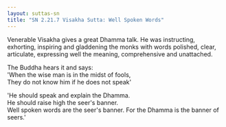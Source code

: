 ```yaml
---
layout: suttas-sn
title: "SN 2.21.7 Visakha Sutta: Well Spoken Words"
---
```


Venerable Visakha gives a great Dhamma talk. He was instructing, exhorting, inspiring and gladdening the monks with words polished, clear, articulate, expressing well the meaning, comprehensive and unattached.  


The Buddha hears it and says:  
'When the wise man is in the midst of fools,    
They do not know him if he does not speak'  

'He should speak and explain the Dhamma.  
He should raise high the seer's banner.  
Well spoken words are the seer's banner.
For the Dhamma is the banner of seers.'

